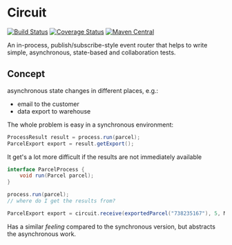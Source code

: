 # Circuit

[![Build Status](https://travis-ci.org/whiskeysierra/circuit.svg)](https://travis-ci.org/whiskeysierra/circuit)
[![Coverage Status](https://coveralls.io/repos/whiskeysierra/circuit/badge.png)](https://coveralls.io/r/whiskeysierra/circuit)
[![Maven Central](https://maven-badges.herokuapp.com/maven-central/de.zalando/zalando-circuit/badge.svg)](https://maven-badges.herokuapp.com/maven-central/de.zalando/zalando-circuit)
    
An in-process, publish/subscribe-style event router that helps to write simple, asynchronous, state-based and collaboration tests. 
    
## Concept
 
asynchronous state changes in different places, e.g.:

- email to the customer
- data export to warehouse

The whole problem is easy in a synchronous environment:

```java
ProcessResult result = process.run(parcel);
ParcelExport export = result.getExport();
```
    
It get's a lot more difficult if the results are not immediately available

```java
interface ParcelProcess {
    void run(Parcel parcel);
}
```

```java
process.run(parcel);
// where do I get the results from?
```

```java
ParcelExport export = circuit.receive(exportedParcel("738235167"), 5, MINUTES);
```
    
Has a similar *feeling* compared to the synchronous version, but abstracts the asynchronous work.